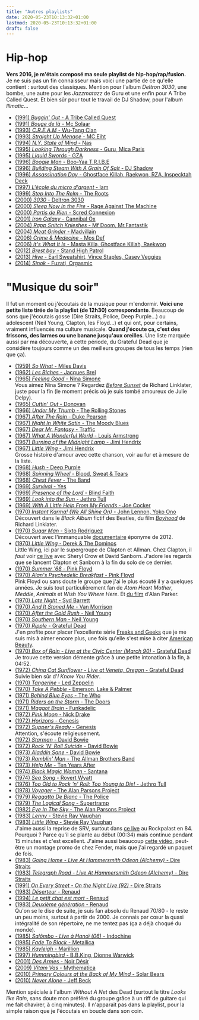 ```yaml
---
title: "Autres playlists"
date: 2020-05-23T10:13:32+01:00
lastmod: 2020-05-23T10:13:32+01:00
draft: false
---
```


# Hip-hop

**Vers 2016, je m'étais composé ma seule playlist de hip-hop/rap/fusion.** Je ne suis pas un fin connaisseur mais voici une partie de ce qu'elle contient : surtout des classiques. Mention pour l'album *Deltron 3030*, une bombe, une autre pour les *Jazzmatazz* de Guru et une enfin pour A Tribe Called Quest. Et bien sûr pour tout le travail de DJ Shadow, pour l'album *Illmatic*...

* [(1991) *Buggin' Out* - A Tribe Called Quest](https://www.youtube.com/watch?v=cxN4nKk2cfk)
* [(1991) *Bouge de là* - Mc Solaar](https://www.youtube.com/watch?v=rhvj9nTiSnM)
* [(1993) *C.R.E.A.M* - Wu-Tang Clan](https://www.youtube.com/watch?v=PBwAxmrE194)
* [(1993) *Straight Up Menace* - MC Eiht](https://www.youtube.com/watch?v=BCTN30-YOCQ)
* [(1994) *N.Y. State of Mind* - Nas](https://www.youtube.com/watch?v=hI8A14Qcv68)
* [(1995) *Looking Through Darkness* - Guru, Mica Paris](https://www.youtube.com/watch?v=IWF1tOGWZlg)
* [(1995) *Liquid Swords* - GZA](https://www.youtube.com/watch?v=wA49DaVmJWQ)
* [(1996) *Boogie Man* - Boo-Yaa T.R.I.B.E](https://www.youtube.com/watch?v=CBT_admt4n4)
* [(1996) *Building Steam With A Grain Of Salt* - DJ Shadow](https://www.youtube.com/watch?v=dcxsheROd3E)
* [(1996) *Assassination Day* - Ghostface Killah, Raekwon, RZA, Inspecktah Deck](https://www.youtube.com/watch?v=iehBqhtLGAs)
* [(1997) *L'école du micro d'argent* - Iam](https://www.youtube.com/watch?v=x4uHgwHdXOA)
* [(1999) *Step Into The Relm* - The Roots](https://www.youtube.com/watch?v=aMPVnsqXv4Y)
* [(2000) *3030* - Deltron 3030](https://www.youtube.com/watch?v=Q7_jbluF0qo)
* [(2000) *Sleep Now In the Fire* - Rage Against The Machine](https://www.youtube.com/watch?v=kl4wkIPiTcY)
* [(2000) *Partis de Rien* - Scred Connexion](https://www.youtube.com/watch?v=rNRkunIN2xQ)
* [(2001) *Iron Galaxy* - Cannibal Ox](https://www.youtube.com/watch?v=FBJghl_wmto)
* [(2004) *Rapp Snitch Knieshes* - Mf Doom, Mr.Fantastik](https://www.youtube.com/watch?v=A9hwx-yn6-k)
* [(2004) *Meat Grinder* - Madvillain](https://www.youtube.com/watch?v=x8Ru8d0l_fU)
* [(2006) *Crime & Medecine* - Mos Def](https://www.youtube.com/watch?v=a4ADSbrax2M)
* [(2006) *It's What It Is* - Masta Killa, Ghostface Killah, Raekwon](https://www.youtube.com/watch?v=JZb7YezDiOw)
* [(2012) *Brest bay* - Stand High Patrol](https://www.youtube.com/watch?v=9fygHXi85T4)
* [(2013) *Hive* - Earl Sweatshirt, Vince Staples, Casey Veggies](https://www.youtube.com/watch?v=0FcDXL5Aw0o)
* [(2014) *Sinok* - Fuzati, Orgasmic](https://www.youtube.com/watch?v=vdhBQQKiYlg)

# "Musique du soir"

Il fut un moment où j'écoutais de la musique pour m'endormir. **Voici une petite liste tirée de la playlist (de 12h30) correspondante**. Beaucoup de sons que j'écoutais gosse (Dire Straits, Police, Deep Purple...) ou adolescent (Neil Young, Clapton, les Floyd...) et qui ont, pour certains, vraiment influencés ma culture musicale. **Quand j'écoute ça, c'est des frissons, des larmes ou une banane jusqu'aux oreilles**. Une liste marquée aussi par ma découverte, à cette période, du Grateful Dead que je considère toujours comme un des meilleurs groupes de tous les temps (rien que ça).

* [(1959) *So What* - Miles Davis](https://www.youtube.com/watch?v=zqNTltOGh5c)
* [(1962) *Les Biches* - Jacques Brel](https://www.youtube.com/watch?v=qD4MVAcfny0)
* [(1965) *Feeling Good* - Nina Simone](https://www.youtube.com/watch?v=D5Y11hwjMNs)  
Vous aimez Nina Simone ? Regardez [*Before Sunset*](https://fr.wikipedia.org/wiki/Before_Sunset) de Richard Linklater, juste pour la fin (le moment précis où je suis tombé amoureux de Julie Delpy).
* [(1965) *Cuttin' Out* - Donovan](https://www.youtube.com/watch?v=669pr9tZdyg)
* [(1966) *Under My Thumb* - The Rolling Stones](https://www.youtube.com/watch?v=hM8XekYI8kI)  
* [(1967) *After The Rain* - Duke Pearson](https://www.youtube.com/watch?v=AUownIXdOyE)
* [(1967) *Night In White Satin* - The Moody Blues](https://www.youtube.com/watch?v=cs4RG9u8IVU)
* [(1967) *Dear Mr. Fantasy* - Traffic](https://www.youtube.com/watch?v=vxVlN-LzIks)
* [(1967) *What A Wonderful World* - Louis Armstrong](https://www.youtube.com/watch?v=CWzrABouyeE)
* [(1967) *Burning of the Midnight Lamp* - Jimi Hendrix](https://www.youtube.com/watch?v=BAL_NBTwj_A)
* [(1967) *Little Wing* - Jimi Hendrix](https://vimeo.com/166581864)  
Grosse histoire d'amour avec cette chanson, voir au fur et à mesure de la liste.
* [(1968) *Hush* - Deep Purple](https://www.youtube.com/watch?v=W1PNvopXjbg)
* [(1968) *Spinning Wheel* - Blood, Sweat & Tears](https://www.youtube.com/watch?v=SFEewD4EVwU)
* [(1968) *Chest Fever* - The Band](https://www.youtube.com/watch?v=h_7q9_EJYvE)
* [(1969) *Survival* - Yes](https://www.youtube.com/watch?v=mPivjmnus98)
* [(1969) *Presence of the Lord* - Blind Faith](https://www.youtube.com/watch?v=g69EWScWE0U)
* [(1969) *Look into the Sun* - Jethro Tull](https://www.youtube.com/watch?v=F_N51GePbY8)
* [(1969) *With A Little Help From My Friends* - Joe Cocker](https://www.youtube.com/watch?v=nCrlyX6XbTU)
* [(1970) *Instant Karma! (We All Shine On)* - John Lennon, Yoko Ono](https://www.youtube.com/watch?v=xLy2SaSQAtA)  
Découvert dans le *Black Album* fictif des Beatles, du film [*Boyhood*](https://fr.wikipedia.org/wiki/Boyhood) de Richard Linklater.
* [(1970) *Sugar Man* - Sixto Rodriguez](https://www.youtube.com/watch?v=E90_aL870ao)  
Découvert avec l'immanquable [documentaire](https://fr.wikipedia.org/wiki/Sugar_Man) éponyme de 2012.
* [(1970) *Little Wing* - Derek & The Dominos](https://www.youtube.com/watch?v=jLPHz8KT9No)  
Little Wing, ici par le supergroupe de Clapton et Allman. Chez Clapton, il *faut* voir [ce live](https://www.youtube.com/watch?v=iEuVH_16vRg) avec Sheryl Crow et David Sanborn. J'adore les regards que se lancent Clapton et Sanborn à la fin du solo de ce dernier.
* [(1970) *Summer '68* - Pink Floyd](https://www.youtube.com/watch?v=a0XCQhZfGVo)
* [(1970) *Alan's Psychedelic Breakfast* - Pink Floyd](https://www.youtube.com/watch?v=_7pkOZ5n6PQ)  
Pink Floyd ou sans doute le groupe que j'ai le plus écouté il y a quelques années. Je suis tout particulièrement fan de *Atom Heart Mother*, *Meddle*, *Animals* et *Wish You Where Here*. Et [du film](https://fr.wikipedia.org/wiki/The_Wall_(film)) d'Alan Parker.
* [(1970) *Late Night* - Syd Barrett](https://www.youtube.com/watch?v=b9gM-blNvdM)
* [(1970) *And It Stoned Me* - Van Morrison](https://www.youtube.com/watch?v=AYqJtqyeilE)
* [(1970) *After the Gold Rush* - Neil Young](https://www.youtube.com/watch?v=d6Zf4D1tHdw)
* [(1970) *Southern Man* - Neil Young](https://www.youtube.com/watch?v=m5FCcDEA6mY)  
* [(1970) *Ripple* - Grateful Dead](https://www.youtube.com/watch?v=671AgW9xSiA)  
J'en profite pour placer l'excellente série [Freaks and Geeks](https://fr.wikipedia.org/wiki/Freaks_and_Geeks) que je me suis mis à aimer encore plus, une fois qu'elle s'est mise à citer [American Beauty](https://fr.wikipedia.org/wiki/American_Beauty_%28album%29).
* [(1970) *Box of Rain - Live at the Civic Center (March 90)* - Grateful Dead](https://archive.org/details/gd90-03-19.prefm-sbd.sacks.1526.sbeok.shnf/gd90-03-19d2t02.shn)  
Je trouve cette version démente grâce à une petite intonation à la fin, à 04:52.
* [(1972) *China Cat Sunflower - Live at Veneta, Oregon* - Grateful Dead](https://www.youtube.com/watch?v=3xvh0ercSOk)  
Suivie bien sûr d'*I Know You Rider*.
* [(1970) *Tangerine* - Led Zeppelin](https://www.youtube.com/watch?v=_0Auvlsv860)
* [(1970) *Take A Pebble* - Emerson, Lake & Palmer](https://www.youtube.com/watch?v=SrYbfQRlfwQ)
* [(1971) *Behind Blue Eyes* - The Who](https://www.youtube.com/watch?v=dMrImMedYRo)
* [(1971) *Riders on the Storm* - The Doors](https://www.youtube.com/watch?v=lS-af9Q-zvQ)
* [(1971) *Maggot Brain* - Funkadelic](https://www.youtube.com/watch?v=JOKn33-q4Ao)
* [(1972) *Pink Moon* - Nick Drake](https://www.youtube.com/watch?v=irq959oNVww)
* [(1972) *Horizons* - Genesis](https://www.youtube.com/watch?v=iEjiO4A-sHY)
* [(1972) *Supper's Ready* - Genesis](https://www.youtube.com/watch?v=szJq1lwnkNw)  
Attention, s'écoute religieusement.
* [(1972) *Starman* - David Bowie](https://www.youtube.com/watch?v=tRcPA7Fzebw)
* [(1972) *Rock 'N' Roll Suicide* - David Bowie](https://www.youtube.com/watch?v=9jg4ekLG9Zo)
* [(1973) *Aladdin Sane* - David Bowie](https://www.youtube.com/watch?v=q2y9inP4CqE)
* [(1973) *Ramblin' Man* - The Allman Brothers Band](https://www.youtube.com/watch?v=68X8o0S7vJc)
* [(1973) *Help Me* - Ten Years After](https://www.youtube.com/watch?v=RL48meWU9QE)
* [(1974) *Black Magic Woman* - Santana](https://www.youtube.com/watch?v=wyQUCYl-ocs)
* [(1974) *Sea Song* - Rovert Wyatt](https://www.youtube.com/watch?v=8Co0_BZiLdg)
* [(1976) *Too Old to Rock 'n' Roll: Too Young to Die!* - Jethro Tull](https://www.youtube.com/watch?v=H8uUh1xsL14)
* [(1978) *Voyager* - The Alan Parsons Project](https://www.youtube.com/watch?v=-rSrAj01KlQ)
* [(1979) *Reggatta De Blanc* - The Police](https://www.youtube.com/watch?v=EFkUS1sSoPA)
* [(1979) *The Logical Song* - Supertramp](https://www.youtube.com/watch?v=low6Coqrw9Y)
* [(1982) *Eye In The Sky* - The Alan Parsons Project](https://www.youtube.com/watch?v=jdyto5rf0HU)
* [(1983) *Lenny* - Stevie Ray Vaughan](https://www.youtube.com/watch?v=i5sqJNFFwqc)
* [(1983) *Little Wing* - Stevie Ray Vaughan](https://www.youtube.com/watch?v=An4uDegHB8s)  
J'aime aussi la reprise de SRV, surtout dans [ce live](https://www.youtube.com/watch?v=-pO6yg9KBGU) au Rockpalast en 84. Pourquoi ? Parce qu'il se plante au début (00:34) mais continue pendant 15 minutes et c'est excellent. J'aime aussi beaucoup [cette vidéo](https://www.dailymotion.com/video/xrt73), peut-être un montage promo de chez Fender, mais que j'ai regardé un paquet de fois.
* [(1983) *Going Home - Live At Hammersmith Odeon (Alchemy)* - Dire Straits](https://www.youtube.com/watch?v=gPA0gJG22I4)
* [(1983) *Telegraph Road - Live At Hammersmith Odeon (Alchemy)* - Dire Straits](https://www.youtube.com/watch?v=Q1Wp2ASqyxI)
* [(1991) *On Every Street - On the Night Live (92)* - Dire Straits](https://www.youtube.com/watch?v=_atRLSxfg_0)
* [(1983) *Déserteur* - Renaud](https://www.youtube.com/watch?v=vvolGwaMOUs)
* [(1994) *Le petit chat est mort* - Renaud](https://www.youtube.com/watch?v=L7EhGkLsKs8)
* [(1983) *Deuxième génération* - Renaud](https://www.youtube.com/watch?v=S2I8f023eEY)  
 Qu'on se le dise de suite, je suis fan absolu du Renaud 70/80 - le reste un peu moins, surtout à partir de 2000. Je connais par cœur la quasi intégralité de son répertoire, ne me tentez pas (ça a déjà choqué du monde).
* [(1985) *Salômbo - Live à Hanoï (06)* - Indochine](https://www.youtube.com/watch?v=johHDK5HzA8)
* [(1985) *Fade To Black* - Metallica](https://www.youtube.com/watch?v=WEQnzs8wl6E)
* [(1985) *Kayleigh* - Marillion](https://www.youtube.com/watch?v=OQ4oaLUilBc)
* [(1997) *Hummingbird* - B.B.King, Dionne Warwick](https://www.youtube.com/watch?v=Cw4fkhaZ1iM)
* [(2001) *Des Armes* - Noir Désir](https://www.youtube.com/watch?v=Wl9OIja-EmM)
* [(2009) *Vitam Vas* - Mythematica](https://www.youtube.com/watch?v=2vnSc4NjCkw)
* [(2010) *Primary Colours at the Back of My Mind* - Solar Bears](https://www.youtube.com/watch?v=Lso2yyOXjS0)
* [(2010) *Never Alone* - Jeff Beck](https://www.youtube.com/watch?v=swTGeHNDIjo)

Mention spéciale à l'album *Without A Net* des Dead (surtout le titre *Looks like Rain*, sans doute mon préféré du groupe grâce à un riff de guitare qui me fait chavirer, à cinq minutes). Il n'apparait pas dans la playlist, pour la simple raison que je l'écoutais en boucle dans son coin.
